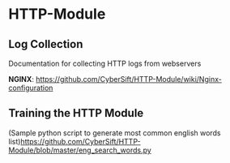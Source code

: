 # HTTP-Module

## Log Collection

Documentation for collecting HTTP logs from webservers

**NGINX**: <https://github.com/CyberSift/HTTP-Module/wiki/Nginx-configuration>

## Training the HTTP Module

(Sample python script to generate most common english words list)<https://github.com/CyberSift/HTTP-Module/blob/master/eng_search_words.py>

